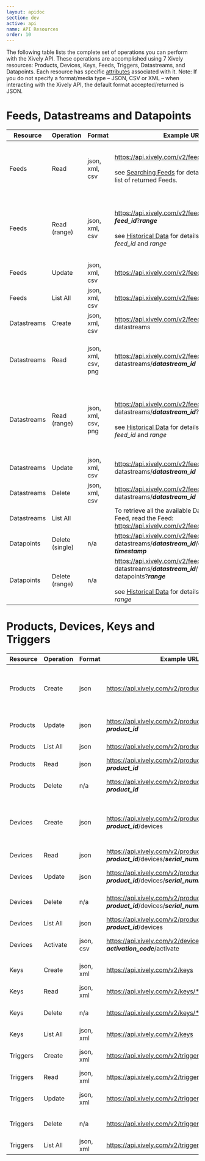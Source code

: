 ```yaml
---
layout: apidoc
section: dev
active: api
name: API Resources
order: 10
---
```


The following table lists the complete set of operations you can perform with the Xively API. These operations are accomplished using 7 Xively resources: Products, Devices, Keys, Feeds, Triggers, Datastreams, and Datapoints. Each resource has specific [attributes](/dev/docs/api/quick_reference/api_resource_attributes/) associated with it.
Note: If you do not specify a format/media type – JSON, CSV or XML – when interacting with the Xively API, the default format accepted/returned is JSON.

# Feeds, Datastreams and Datapoints

| Resource | Operation | Format | Example URL | Method | Returns
|----------|-----------|--------|-------------|--------|---------
| Feeds | Read | json, xml, csv | https://api.xively.com/v2/feeds/<br><br>see [Searching Feeds](/dev/docs/api/quick_reference/search_feeds/) for details on refining the list of returned Feeds.| GET | Feed containing the current state of all Datastreams and metadata.  
| Feeds | Read (range) | json, xml, csv | https://api.xively.com/v2/feeds/<br>**_feed_id_**?**_range_**<br><br>see [Historical Data](/dev/docs/api/quick_reference/historical_data/) for details on how to format _feed_id_ and _range_|  GET | Feed containing the specified range of historical data in each Datastream.  
| Feeds | Update | json, xml, csv | https://api.xively.com/v2/feeds/**_feed_id_** | PUT | HTTP headers only  
| Feeds | List All | json, xml, csv | https://api.xively.com/v2/feeds | GET | All available Feeds  
| Datastreams | Create | json, xml, csv | https://api.xively.com/v2/feeds/**_feed_id_**/<br>datastreams | POST | n/a  
| Datastreams | Read | json, xml, csv, png | https://api.xively.com/v2/feeds/**_feed_id_**/<br>datastreams/**_datastream_id_** | GET | Feed containing the current state of the requested Datastream.  
| Datastreams | Read (range) | json, xml, csv, png | https://api.xively.com/v2/feeds/**_feed_id_**/<br>datastreams/**_datastream_id_**?**_range_**<br><br>see [Historical Data](/dev/docs/api/quick_reference/historical_data/) for details on how to format _feed_id_ and _range_ | GET | Feed containing the specified range of historical data in the requested Datastream.  
| Datastreams | Update | json, xml, csv | https://api.xively.com/v2/feeds/**_feed_id_**/<br>datastreams/**_datastream_id_** | PUT | HTTP Headers only  
| Datastreams | Delete | json, xml, csv | https://api.xively.com/v2/feeds/**_feed_id_**/<br>datastreams/**_datastream_id_** | DELETE | HTTP Headers only  
| Datastreams | List All  |   | To retrieve all the available Datastreams in a Feed, read the Feed:<br>https://api.xively.com/v2/feeds/**_feed_id_** |  GET | Feed with all Datastreams   
| Datapoints  | Delete (single) | n/a | https://api.xively.com/v2/feeds/**_feed_id_**/<br>datastreams/**_datastream_id_**/datapoints/<br>**_timestamp_** | DELETE | HTTP Headers only  
| Datapoints  | Delete (range) | n/a | https://api.xively.com/v2/feeds/**_feed_id_**/<br>datastreams/**_datastream_id_**/<br>datapoints?**_range_**<br><br>see [Historical Data](/dev/docs/api/quick_reference/historical_data/) for details on how to format _range_ | DELETE | HTTP Headers only  

# Products, Devices, Keys and Triggers

| Resource | Operation | Format | Example URL | Method | Returns
|----------|-----------|--------|-------------|--------|---------
| Products | Create | json | https://api.xively.com/v2/products | POST | Location header with created product location.  
| Products | Update | json | https://api.xively.com/v2/products/<br>**_product_id_** | PUT | HTTP headers only  
| Products | List All | json | https://api.xively.com/v2/products | GET | Multiple Products  
| Products | Read | json | https://api.xively.com/v2/products/<br>**_product_id_** | GET | Single product  
| Products | Delete | n/a | https://api.xively.com/v2/products/<br>**_product_id_** | DELETE | HTTP headers only  
| Devices | Create | json | https://api.xively.com/v2/products/<br>**_product_id_**/devices | POST | Location header with created device location
| Devices | Read | json | https://api.xively.com/v2/products/<br>**_product_id_**/devices/**_serial_number_** | GET | Single device  
| Devices | Update | json | https://api.xively.com/v2/products/<br>**_product_id_**/devices/**_serial_number_** | PUT | HTTP headers only  
| Devices | Delete | n/a | https://api.xively.com/v2/products/<br>**_product_id_**/devices/**_serial_number_** | DELETE | HTTP headers only  
| Devices | List All | json | https://api.xively.com/v2/products/<br>**_product_id_**/devices | GET | Multiple Devices  
| Devices | Activate | json, csv | https://api.xively.com/v2/devices/<br>**_activation_code_**/activate | GET | HTTP headers only  
| Keys | Create | json, xml | https://api.xively.com/v2/keys | POST | HTTP Headers only  
| Keys | Read | json, xml | https://api.xively.com/v2/keys/**_key_id_** | GET | json, xml
| Keys | Delete | n/a | https://api.xively.com/v2/keys/**_key_id_** | DELETE | HTTP Headers only  
| Keys | List All | json, xml | https://api.xively.com/v2/keys | GET | json, xml  
| Triggers | Create | json, xml | https://api.xively.com/v2/triggers/ | POST | HTTP Headers only  
| Triggers | Read | json, xml | https://api.xively.com/v2/triggers/**_trigger_id_** | GET | trigger  
| Triggers | Update | json, xml | https://api.xively.com/v2/triggers/**_trigger_id_** | PUT | HTTP Headers only  
| Triggers | Delete | n/a | https://api.xively.com/v2/triggers/**_trigger_id_** | DELETE | HTTP Headers only  
| Triggers | List All | json, xml | https://api.xively.com/v2/triggers/ | GET | Triggers  
